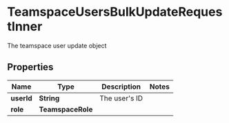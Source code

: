 

# TeamspaceUsersBulkUpdateRequestInner

The teamspace user update object

## Properties

| Name | Type | Description | Notes |
|------------ | ------------- | ------------- | -------------|
|**userId** | **String** | The user&#39;s ID |  |
|**role** | **TeamspaceRole** |  |  |




